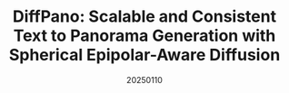 ---
title: "DiffPano: Scalable and Consistent Text to Panorama Generation with Spherical Epipolar-Aware Diffusion"
date: 20250110
category: "vision"
# author_list: "Rui Shu; Cairong Zhao; Shuyang Feng; Liang Zhu; Duoqian Miao"
author_list: "Weicai Ye, Chenhao Ji, Zheng Chen, Junyao Gao, Xiaoshui Huang, Song-Hai Zhang, Wanli Ouyang, Tong He, Cairong Zhao, Guofeng Zhang"
pub_in: "NeurIPS 2024"
pdf_url: "https://arxiv.org/abs/2410.24203"
code_url: "https://github.com/zju3dv/DiffPano"
img_path1: "DiffPano.png"
---